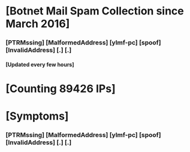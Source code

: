 # [Botnet Mail Spam Collection since March 2016]
### [PTRMssing] [MalformedAddress] [ylmf-pc] [spoof] [InvalidAddress] [.] [.]
#### [Updated every few hours]

# [Counting 89426 IPs]

# [Symptoms] 
###   [PTRMssing] [MalformedAddress] [ylmf-pc] [spoof] [InvalidAddress] [.] [.]

